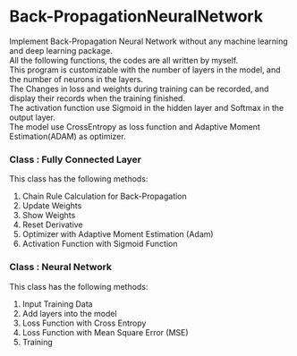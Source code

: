 # Back-PropagationNeuralNetwork
Implement Back-Propagation Neural Network without any machine learning and deep learning package.<br>
All the following functions, the codes are all written by myself.<br>
This program is customizable with the number of layers in the model, and the number of neurons in the layers.<br>
The Changes in loss and weights during training can be recorded, and display their records when the training finished.<br>
The activation function use Sigmoid in the hidden layer and Softmax in the output layer.<br>
The model use CrossEntropy as loss function and Adaptive Moment Estimation(ADAM) as optimizer.<br>


### Class : Fully Connected Layer<br>
This class has the following methods:<br>
  1. Chain Rule Calculation for Back-Propagation
  2. Update Weights
  3. Show Weights
  4. Reset Derivative
  5. Optimizer with Adaptive Moment Estimation (Adam)
  6. Activation Function with Sigmoid Function

### Class : Neural Network<br>
This class has the following methods:<br>
  1. Input Training Data
  2. Add layers into the model
  3. Loss Function with Cross Entropy
  4. Loss Function with Mean Square Error (MSE)
  5. Training
